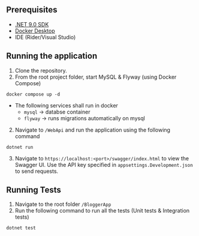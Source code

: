 ## Prerequisites
- [.NET 9.0 SDK](https://dotnet.microsoft.com/en-us/download/dotnet/9.0)
- [Docker Desktop](https://www.docker.com/products/docker-desktop/)
- IDE (Rider/Visual Studio)

## Running the application
1. Clone the repository.
2. From the root project folder, start MySQL & Flyway (using Docker Compose)
```
docker compose up -d
```
- The following services shall run in docker
  - `mysql` -> databse container
  - `flyway` -> runs migrations automatically on mysql
2. Navigate to `/WebApi` and run the application using the following command
```
dotnet run
```
3. Navigate to `https://localhost:<port>/swagger/index.html` to view the Swagger UI.
Use the API key specified in `appsettings.Development.json` to send requests.

## Running Tests
1. Navigate to the root folder `/BloggerApp`
2. Run the following command to run all the tests (Unit tests & Integration tests)
```
dotnet test
```